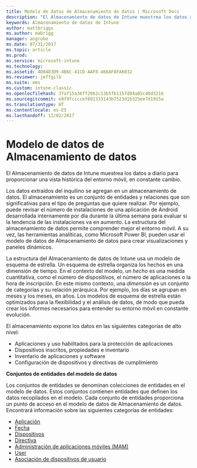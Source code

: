 ```yaml
---
title: Modelo de datos de Almacenamiento de datos | Microsoft Docs
description: "El Almacenamiento de datos de Intune muestrea los datos a diario para proporcionar una vista histórica del entorno móvil, en constante cambio."
keywords: Almacenamiento de datos de Intune
author: mattbriggs
ms.author: mabrigg
manager: angrobe
ms.date: 07/31/2017
ms.topic: article
ms.prod: 
ms.service: microsoft-intune
ms.technology: 
ms.assetid: 4D04D3D9-4B6C-41CD-AAF8-466AF8FA6032
ms.reviewer: jeffgilb
ms.suite: ems
ms.custom: intune-classic
ms.openlocfilehash: 37af15a36ff20b2c13b5fb1157d04a05c40d3216
ms.sourcegitcommit: e9f9fccccef691333143b7523d1b325ee7d1915a
ms.translationtype: HT
ms.contentlocale: es-ES
ms.lasthandoff: 11/02/2017
---
```

# <a name="data-warehouse-data-model"></a>Modelo de datos de Almacenamiento de datos

El Almacenamiento de datos de Intune muestrea los datos a diario para proporcionar una vista histórica del entorno móvil, en constante cambio.

Los datos extraídos del inquilino se agregan en un almacenamiento de datos. El almacenamiento es un conjunto de entidades y relaciones que son significativas para el tipo de preguntas que quiere realizar. Por ejemplo, puede revisar el número de instalaciones de una aplicación de Android desarrollada internamente por día durante la última semana para evaluar si la tendencia de las instalaciones va en aumento. La estructura del almacenamiento de datos permite comprender mejor el entorno móvil. A su vez, las herramientas analíticas, como Microsoft Power BI, pueden usar el modelo de datos de Almacenamiento de datos para crear visualizaciones y paneles dinámicos.

La estructura del Almacenamiento de datos de Intune usa un modelo de esquema de estrella. Un esquema de estrella organiza los hechos en una dimensión de tiempo. En el contexto del modelo, un *hecho* es una medida cuantitativa, como el número de dispositivos, el número de aplicaciones o la hora de inscripción. En este mismo contexto, una *dimensión* es un conjunto de categorías y su relación jerárquica. Por ejemplo, los días se agrupan en meses y los meses, en años. Los modelos de esquema de estrella están optimizados para la flexibilidad y el análisis de datos, de modo que pueda crear los informes necesarios para entender su entorno móvil en constante evolución.

El almacenamiento expone los datos en las siguientes categorías de alto nivel:
  -  Aplicaciones y uso habilitados para la protección de aplicaciones
  -  Dispositivos inscritos, propiedades e inventario
  -  Inventario de aplicaciones y software
  -  Configuración de dispositivos y directivas de cumplimiento

**Conjuntos de entidades del modelo de datos**

Los conjuntos de entidades se denominan colecciones de entidades en el modelo de datos. Estos conjuntos contienen entidades que definen los datos recopilados en el modelo. Cada conjunto de entidades proporciona un punto de acceso en el modelo de datos de Almacenamiento de datos. Encontrará información sobre las siguientes categorías de entidades:

  -  [Aplicación](reports-ref-application.md)
  -  [Fecha](reports-ref-date.md)
  -  [Dispositivos](reports-ref-devices.md)
  -  [Directiva](reports-ref-policy.md)
  -  [Administración de aplicaciones móviles (MAM)](reports-ref-mobile-app-management.md)
  -  [User](reports-ref-user.md)
  -  [Asociación de dispositivos de usuario](reports-ref-user-device.md)